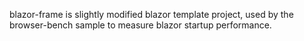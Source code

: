 blazor-frame is slightly modified blazor template project, used by the browser-bench sample
to measure blazor startup performance.